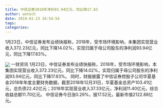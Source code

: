 ```yaml
---
title: 中信证券2018年净利93.94亿元，同比降17.83
author: wetech
date: 2019-01-23 16:54:54
tags: 
categories: 
---
```

1月23日，中信证券发布业绩快报称，2018年，受市场环境影响，本集团实现营业收入372.23亿元，同比下降14.02%，实现归属于母公司股东的净利润93.94亿元，同比下降17.83%。
<!-- more -->
<img align="center" border="0" src="https://imgcdn.yicai.com/uppics/images/2019/01/b9aad735700726ab952d27d6c5c03acb.jpg" />
一财资讯
1月23日，中信证券发布业绩快报称，2018年，受市场环境影响，本集团实现营业收入372.23亿元，同比下降14.02%，实现归属于母公司股东的净利润93.94亿元，同比下降17.83%。
同时，财报披露了中信证券控股子公司华夏基金2018年年度主要财务数据，截至2018年12月31日，华夏基金总资产103.41亿元，总负债22.42亿元；2018年实现营业收入37.33亿元，净利润11.40亿元，综合收益总额11.70亿元。
中信证券今日涨0.29%，报17.52元，最新市值2122.88亿元。
 
 
